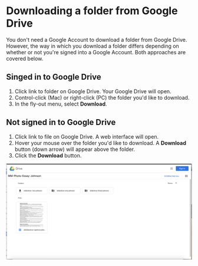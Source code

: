 # Downloading a folder from Google Drive

You don't need a Google Account to download a folder from Google Drive. However, the way in which you download a folder differs depending on whether or not you're signed into a Google Account. Both approaches are covered below.

## Singed in to Google Drive

1. Click link to folder on Google Drive. Your Google Drive will open.
2. Control-click \(Mac\) or right-click \(PC\) the folder you'd like to download. 
3. In the fly-out menu, select **Download**.

## Not signed in to Google Drive

1. Click link to file on Google Drive. A web interface will open.
2. Hover your mouse over the folder you'd like to download. A **Download** button \(down arrow\) will appear above the folder.
3. Click the **Download** button. 

![](/assets/downloading-a-folder-google-drive-not-signed-in.png)



